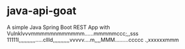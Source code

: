 # java-api-goat

A simple Java Spring Boot REST App with Vulnklvvvmmmmmnmmmmmm......mmmmmccc;,,sss
11111l,,,,,,,,,,,.....cllld,,,,,,,,,,,vvvvv....m,,,,MMM.........ccccc
.,xxxxxxmmm
